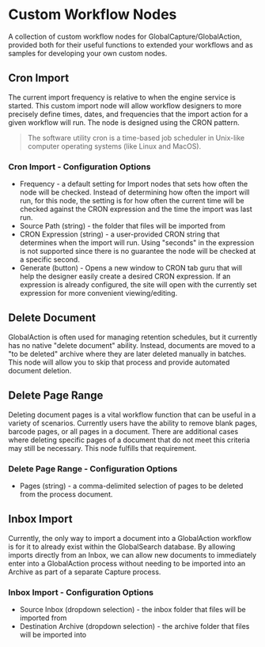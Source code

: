 # Custom Workflow Nodes

A collection of custom workflow nodes for GlobalCapture/GlobalAction, provided both for their useful functions to extended your workflows and as samples for developing your own custom nodes.

## Cron Import

The current import frequency is relative to when the engine service is started. This custom import node will allow workflow designers to more precisely define times, dates, and frequencies that the import action for a given workflow will run. The node is designed using the CRON pattern.

> The software utility cron is a time-based job scheduler in Unix-like computer operating systems (like Linux and MacOS).

### Cron Import - Configuration Options

- Frequency - a default setting for Import nodes that sets how often the node will be checked. Instead of determining how often the import will run, for this node, the setting is for how often the current time will be checked against the CRON expression and the time the import was last run.
- Source Path (string) - the folder that files will be imported from
- CRON Expression (string) - a user-provided CRON string that determines when the import will run. Using "seconds" in the expression is not supported since there is no guarantee the node will be checked at a specific second.
- Generate (button) - Opens a new window to CRON tab guru that will help the designer easily create a desired CRON expression. If an expression is already configured, the site will open with the currently set expression for more convenient viewing/editing.

## Delete Document

GlobalAction is often used for managing retention schedules, but it currently has no native "delete document" ability. Instead, documents are moved to a "to be deleted" archive where they are later deleted manually in batches. This node will allow you to skip that process and provide automated document deletion.

## Delete Page Range

Deleting document pages is a vital workflow function that can be useful in a variety of scenarios. Currently users have the ability to remove blank pages, barcode pages, or all pages in a document. There are additional cases where deleting specific pages of a document that do not meet this criteria may still be necessary. This node fulfills that requirement.

### Delete Page Range - Configuration Options

- Pages (string) - a comma-delimited selection of pages to be deleted from the process document.

## Inbox Import

Currently, the only way to import a document into a GlobalAction workflow is for it to already exist within the GlobalSearch database. By allowing imports directly from an Inbox, we can allow new documents to immediately enter into a GlobalAction process without needing to be imported into an Archive as part of a separate Capture process.

### Inbox Import - Configuration Options

- Source Inbox (dropdown selection) - the inbox folder that files will be imported from
- Destination Archive (dropdown selection) - the archive folder that files will be imported into

